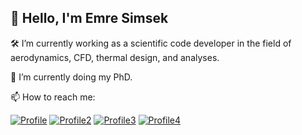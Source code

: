 ## 👋 Hello, I'm Emre Simsek

🛠️ I’m currently working as a scientific code developer in the field of aerodynamics, CFD, thermal design, and analyses.

🔭 I’m currently doing my PhD.

📫 How to reach me:   

[![Profile](https://img.shields.io/badge/LinkedIn-0077B5?style=for-the-badge&logo=linkedin&logoColor=white)](https://www.linkedin.com/in/simsek8/)
[![Profile2](https://img.shields.io/badge/-Google%20Scholar-4285F4?logo=google-scholar&logoColor=white&style=for-the-badge)](https://scholar.google.com/citations?user=BobB0AYAAAAJ&hl=en/)
[![Profile3](https://img.shields.io/badge/-ORCID_ID-A6CE39?style=for-the-badge&logo=ORCID&logoColor=white)](https://orcid.org/0000-0001-5098-0164/)
[![Profile4](https://img.shields.io/badge/Research_Gate-00CCBB.svg?&style=for-the-badge&logo=ResearchGate&logoColor=white)](https://www.researchgate.net/profile/Emre-Simsek/)
